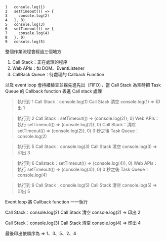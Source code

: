 ```
1	console.log(1)
2	setTimeout(() => {
3	  console.log(2)
4	}, 0)
5	console.log(3)
6	setTimeout(() => {
7	  console.log(4)
8	}, 0)
9	console.log(5)
```

整個作業流程會經過三個地方

1. Call Stack：正在處理的程序
2. Web APIs：如 DOM、EventListener
3. CallBack Queue：待處理的 Callback Function

以及 event loop 會持續檢查並採先進先出（FIFO），當 Call Stack 為空時把 Task Queue 的 Callback function 丟進 Call stack 處理

> 執行到 1 
Call Stack：console.log(1)
Call Stack 清空 console.log(1) => 印出 1

> 執行到 2
Call Stack：setTimeout(() => {console.log(2)}, 0)
Web APIs：執行 setTimeout(() => {console.log(2)}, 0) 
Call Stack：清除 setTimeout(() => {console.log(2)}, 0)
0 秒之後 Task Queue：console.log(2)

> 執行到 5
Call Stack：console.log(3)
Call Stack 清空 console.log(3) => 印出 3

> 執行到 6
Callstack：setTimeout(() => {console.log(4)}, 0)
Web APIs：執行 setTimeout(() => {console.log(4)}, 0) 
0 秒之後 Task Queue：console.log(4)

> 執行到 9
Call Stack：console.log(5)
Call Stack 清空 console.log(5) => 印出 5

Event loop 將 Callback function 一一執行

Call Stack：console.log(2)
Call Stack 清空 console.log(2) => 印出 2

Call Stack：console.log(3)
Call Stack 清空 console.log(4) => 印出 4

最後印出依順序為 => 1、3、5、2、4